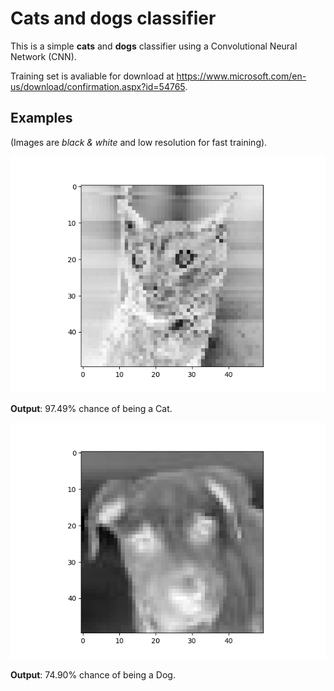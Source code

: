 # Cats and dogs classifier

This is a simple **cats** and **dogs** classifier using a Convolutional Neural Network (CNN). 

Training set is avaliable for download at https://www.microsoft.com/en-us/download/confirmation.aspx?id=54765.

## Examples

(Images are *black & white* and low resolution for fast training).

![Cat](./cat.png)

**Output**: 97.49% chance of being a Cat.

![Dog](./dog.png)

**Output**: 74.90% chance of being a Dog.

